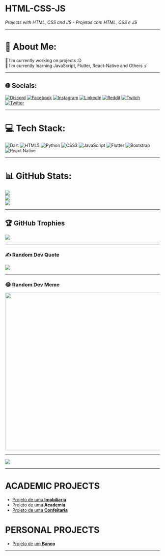 # HTML-CSS-JS
<em>Projects with HTML, CSS and JS - Projetos com HTML, CSS e JS</em>

<hr>

# 💫 About Me:
🔭 I’m currently working on projects :D<br>🌱 I’m currently learning JavaScript, Flutter, React-Native and Others :/

<hr>

## 🌐 Socials:
[![Discord](https://img.shields.io/badge/Discord-%237289DA.svg?logo=discord&logoColor=white)](htttps://discord.gg/AlexXxxx#1880) [![Facebook](https://img.shields.io/badge/Facebook-%231877F2.svg?logo=Facebook&logoColor=white)](https://facebook.com/AlexMatos) [![Instagram](https://img.shields.io/badge/Instagram-%23E4405F.svg?logo=Instagram&logoColor=white)](https://instagram.com/alexmatos005) [![LinkedIn](https://img.shields.io/badge/LinkedIn-%230077B5.svg?logo=linkedin&logoColor=white)](https://linkedin.com/in/AlexdeMatosCaceres) [![Reddit](https://img.shields.io/badge/Reddit-%23FF4500.svg?logo=Reddit&logoColor=white)](https://reddit.com/user/u/AlexXx_dmc) [![Twitch](https://img.shields.io/badge/Twitch-%239146FF.svg?logo=Twitch&logoColor=white)](https://twitch.tv/alexzinnnbr_) [![Twitter](https://img.shields.io/badge/Twitter-%231DA1F2.svg?logo=Twitter&logoColor=white)](https://twitter.com/@alexdematos13) 

<hr>

# 💻 Tech Stack:
![Dart](https://img.shields.io/badge/dart-%230175C2.svg?style=for-the-badge&logo=dart&logoColor=white) ![HTML5](https://img.shields.io/badge/html5-%23E34F26.svg?style=for-the-badge&logo=html5&logoColor=white) ![Python](https://img.shields.io/badge/python-3670A0?style=for-the-badge&logo=python&logoColor=ffdd54) ![CSS3](https://img.shields.io/badge/css3-%231572B6.svg?style=for-the-badge&logo=css3&logoColor=white) ![JavaScript](https://img.shields.io/badge/javascript-%23323330.svg?style=for-the-badge&logo=javascript&logoColor=%23F7DF1E) ![Flutter](https://img.shields.io/badge/Flutter-%2302569B.svg?style=for-the-badge&logo=Flutter&logoColor=white) ![Bootstrap](https://img.shields.io/badge/bootstrap-%23563D7C.svg?style=for-the-badge&logo=bootstrap&logoColor=white) ![React Native](https://img.shields.io/badge/react_native-%2320232a.svg?style=for-the-badge&logo=react&logoColor=%2361DAFB)

<hr>

# 📊 GitHub Stats:
![](https://github-readme-stats.vercel.app/api?username=DeevAlex&theme=dark&hide_border=true&include_all_commits=true&count_private=true)<br/>
![](https://github-readme-streak-stats.herokuapp.com/?user=DeevAlex&theme=dark&hide_border=true)<br/>
![](https://github-readme-stats.vercel.app/api/top-langs/?username=DeevAlex&theme=dark&hide_border=true&include_all_commits=true&count_private=true&layout=compact)

<hr>

## 🏆 GitHub Trophies
![](https://github-profile-trophy.vercel.app/?username=DeevAlex&theme=algolia&no-frame=true&no-bg=false&margin-w=4)

<hr>

### ✍️ Random Dev Quote
![](https://quotes-github-readme.vercel.app/api?type=horizontal&theme=dark)

<hr>

### 😂 Random Dev Meme
<img src="https://random-memer.herokuapp.com/" width="512px"/>

---
[![](https://visitcount.itsvg.in/api?id=DeevAlex&icon=2&color=0)](https://visitcount.itsvg.in)

<hr>

<h1>ACADEMIC PROJECTS</h1>
    <ul>
        <li><a href="https://deevalex.github.io/HTML-CSS-JS/Trabalhos2/index.html">Projeto de uma <strong>Imobiliaria</strong></a></li>
        <li><a href="https://deevalex.github.io/HTML-CSS-JS/trabalho3/index.html">Projeto de uma <strong>Academia</strong></a></li>
        <li><a href="https://deevalex.github.io/HTML-CSS-JS/exerc%C3%ADcios_aula3/index.html">Projeto de uma <strong>Confeitaria</strong></a></li>
    </ul>
<h1>PERSONAL PROJECTS</h1>
    <ul>
        <li><a href="https://deevalex.github.io/HTML-CSS-JS/projeto_banco/index.html">Projeto de um <strong>Banco</strong></a></li>
    </ul>

<hr>
